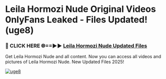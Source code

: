# Leila Hormozi Nude Original Videos 0nlyFans Leaked - Files Updated! (uge8)

<h3>🔴 CLICK HERE 🌐==►► <a href="https://tinyurl.com/yrmya6cz" rel="nofollow">Leila Hormozi Nude Updated Files</a></h3>

Get Leila Hormozi Nude and all content. Now you can access all videos and pictures of Leila Hormozi Nude. New Updated Files 2025!

[![uge8](https://i.imgur.com/FMdXYCs.gif)](https://tinyurl.com/yrmya6cz)

